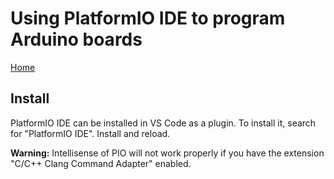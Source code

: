 # Using PlatformIO IDE to program Arduino boards

[Home](../../README.md)

## Install

PlatformIO IDE can be installed in VS Code as a plugin. To install it, search for "PlatformIO IDE". Install and reload.

**Warning:** Intellisense of PIO will not work properly if you have the extension "C/C++ Clang Command Adapter" enabled.
